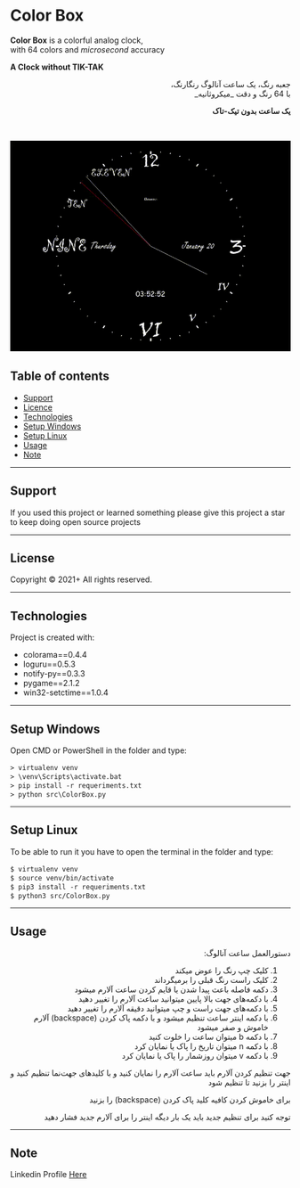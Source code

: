 # Color Box
**Color Box** is a colorful analog clock,<br/>
with 64 colors and _microsecond_ accuracy <br/>

__A Clock without TIK-TAK__

<div dir="rtl">
جعبه رنگ، یک ساعت آنالوگ رنگارنگ،<br/>
با 64 رنگ و دقت
_میکروثانیه_

<br/>

__یک ساعت بدون تیک-تاک__
</div>

<br/>

![Screenshot](Screenshot.gif)

## Table of contents
* [Support](#support)
* [Licence](#Licence)
* [Technologies](#technologies)
* [Setup Windows](#setup-windows)
* [Setup Linux](#setup-linux)
* [Usage](#usage)
* [Note](#note)

___
## Support
If you used this project or learned something please give this project a star to keep doing open source projects

___
## License
Copyright &copy; 2021+ All rights reserved.

___
## Technologies
Project is created with:
* colorama==0.4.4
* loguru==0.5.3
* notify-py==0.3.3
* pygame==2.1.2
* win32-setctime==1.0.4

___
## Setup Windows
Open CMD or PowerShell in the folder and type:
```
> virtualenv venv
> \venv\Scripts\activate.bat
> pip install -r requeriments.txt
> python src\ColorBox.py
```
___
## Setup Linux
To be able to run it you have to open the terminal in the folder and type:
```
$ virtualenv venv
$ source venv/bin/activate
$ pip3 install -r requeriments.txt
$ python3 src/ColorBox.py
```
___
## Usage
<div dir="rtl">
دستورالعمل ساعت آنالوگ:

1. کلیک چپ رنگ را عوض میکند
2. کلیک راست رنگ قبلی را برمیگرداند
3. دکمه فاصله باعث پیدا شدن یا قایم کردن ساعت آلارم میشود
4. با دکمه‌های جهت بالا پایین میتوانید ساعت آلارم را تغییر دهید
5. با دکمه‌های جهت راست و چپ میتوانید دقیقه آلارم را تغییر دهید
6. با دکمه اینتر ساعت تنظیم میشود و با دکمه پاک کردن (backspace) آلارم خاموش و صفر میشود
7. با دکمه b میتوان ساعت را خلوت کنید
8. با دکمه n میتوان تاریخ را پاک یا نمایان کرد
9. با دکمه v میتوان روزشمار را پاک یا نمایان کرد

جهت تنظیم کردن آلارم باید ساعت آلارم را نمایان کنید و با کلیدهای جهت‌نما تنظیم کنید و اینتر را بزنید تا تنظیم شود

برای خاموش کردن کافیه کلید پاک کردن (backspace) را بزنید

توجه کنید برای تنظیم جدید باید یک بار دیگه اینتر را برای آلارم جدید فشار دهید
</div>

____
## Note
Linkedin Profile [Here](https://www.linkedin.com/in/iamrezamousavi)